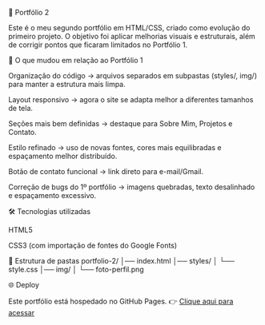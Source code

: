 📌 Portfólio 2

Este é o meu segundo portfólio em HTML/CSS, criado como evolução do primeiro projeto.
O objetivo foi aplicar melhorias visuais e estruturais, além de corrigir pontos que ficaram limitados no Portfólio 1.

🚀 O que mudou em relação ao Portfólio 1

Organização do código → arquivos separados em subpastas (styles/, img/) para manter a estrutura mais limpa.

Layout responsivo → agora o site se adapta melhor a diferentes tamanhos de tela.

Seções mais bem definidas → destaque para Sobre Mim, Projetos e Contato.

Estilo refinado → uso de novas fontes, cores mais equilibradas e espaçamento melhor distribuído.

Botão de contato funcional → link direto para e-mail/Gmail.

Correção de bugs do 1º portfólio → imagens quebradas, texto desalinhado e espaçamento excessivo.

🛠️ Tecnologias utilizadas

HTML5

CSS3 (com importação de fontes do Google Fonts)

📂 Estrutura de pastas
portfolio-2/
│── index.html
│── styles/
│   └── style.css
│── img/
│   └── foto-perfil.png

🌐 Deploy

Este portfólio está hospedado no GitHub Pages.
👉 [Clique aqui para acessar](https://juliooeboy.github.io/Portfolio-2/)
